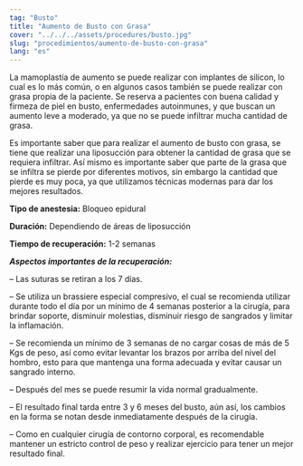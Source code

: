 ```yaml
---
tag: "Busto"
title: "Aumento de Busto con Grasa"
cover: "../../../assets/procedures/busto.jpg"
slug: "procedimientos/aumento-de-busto-con-grasa"
lang: "es"
---
```


La mamoplastía de aumento se puede realizar con implantes de silicon, lo cual es lo más común, o en algunos casos también se puede realizar con grasa propia de la paciente. Se reserva a pacientes con buena calidad y firmeza de piel en busto, enfermedades autoinmunes, y que buscan un aumento leve a moderado, ya que no se puede infiltrar mucha cantidad de grasa.

Es importante saber que para realizar el aumento de busto con grasa, se tiene que realizar una liposucción para obtener la cantidad de grasa que se requiera infiltrar. Así mismo es importante saber que parte de la grasa que se infiltra se pierde por diferentes motivos, sin embargo la cantidad que pierde es muy poca, ya que utilizamos técnicas modernas para dar los mejores resultados.

**Tipo de anestesia:** Bloqueo epidural

**Duración:** Dependiendo de áreas de liposucción

**Tiempo de recuperación:** 1-2 semanas

**_Aspectos importantes de la recuperación:_**

– Las suturas se retiran a los 7 días.

– Se utiliza un brassiere especial compresivo, el cual se recomienda utilizar durante todo el día por un mínimo de 4 semanas posterior a la cirugía, para brindar soporte, disminuir molestias, disminuir riesgo de sangrados y limitar la inflamación.

– Se recomienda un mínimo de 3 semanas de no cargar cosas de más de 5 Kgs de peso, así como evitar levantar los brazos por arriba del nivel del hombro, esto para que mantenga una forma adecuada y evitar causar un sangrado interno.

– Después del mes se puede resumir la vida normal gradualmente.

– El resultado final tarda entre 3 y 6 meses del busto, aún así, los cambios en la forma se notan desde inmediatamente después de la cirugía.

– Como en cualquier cirugía de contorno corporal, es recomendable mantener un estricto control de peso y realizar ejercicio para tener un mejor resultado final.
